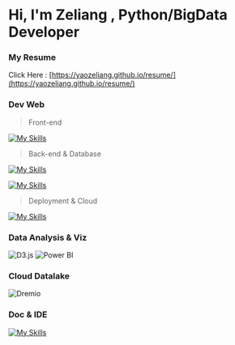 # Hi, I'm Zeliang , Python/BigData Developer


### My Resume
Click Here : [https://yaozeliang.github.io/resume/](https://yaozeliang.github.io/resume/)

### Dev Web
> Front-end

[![My Skills](https://skillicons.dev/icons?i=js,html,css,react,materialui,bootstrap,jquery&theme=light)](https://skillicons.dev)

> Back-end & Database

[![My Skills](https://skillicons.dev/icons?i=python,linux&theme=light)](https://skillicons.dev)

[![My Skills](https://skillicons.dev/icons?i=django,mysql&theme=light)](https://skillicons.dev)

> Deployment & Cloud

[![My Skills](https://skillicons.dev/icons?i=kubernetes,docker,aws,git,gitlab,heroku,grafana&theme=light)](https://skillicons.dev)

### Data Analysis & Viz
![D3.js](https://www.vectorlogo.zone/logos/d3js/d3js-icon.svg)
![Power BI](https://www.vectorlogo.zone/logos/microsoft_powerbi/microsoft_powerbi-icon.svg)

### Cloud Datalake

![Dremio](https://www.vectorlogo.zone/logos/dremio/dremio-ar21.svg)


### Doc & IDE

[![My Skills](https://skillicons.dev/icons?i=md,vscode&theme=light)](https://skillicons.dev)
